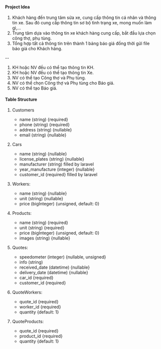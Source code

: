 #### Project Idea
1. Khách hàng đến trung tâm sửa xe, cung cấp thông tin cá nhân và thông tin xe. Sau đó cung cấp thông tin sơ bộ tình trạng xe, mong muốn làm gì,...
2. Trung tâm dựa vào thông tin xe khách hàng cung cấp, bắt đầu lựa chọn công thợ, phụ tùng.
3. Tổng hợp tất cả thông tin trên thành 1 bảng báo giá đồng thời gửi file báo giá cho Khách hàng.

--

1. KH hoặc NV đều có thể tạo thông tin KH.
2. KH hoặc NV đều có thể tạo thông tin Xe.
3. NV có thể tạo Công thợ và Phụ tùng.
4. NV có thể chọn Công thợ và Phụ tùng cho Báo giá.
5. NV có thể tạo Báo giá.

#### Table Structure
1. Customers
    - name (string) {required}
    - phone (string) {required}
    - address (string) {nullable}
    - email (string) {nullable}

2. Cars
    - name (string) {nullable}
    - license_plates (string) {nullable}
    - manufacturer (string) filled by laravel
    - year_manufacture (integer) {nullable}
    - customer_id {required} filled by laravel

3. Workers:
    - name (string) {nullable}
    - unit (string) {nullable}
    - price (bigInteger) {unsigned, default: 0}

4. Products:
    - name (string) {required}
    - unit (string) {required}
    - price (bigInteger) {unsigned, default: 0}
    - images (string) {nullable}

5. Quotes:
    - speedometer (integer) {nullable, unsigned}
    - info (string)
    - received_date (datetime) {nullable}
    - delivery_date (datetime) {nullable}
    - car_id {required}
    - customer_id {required}

6. QuoteWorkers:
    - quote_id {required}
    - worker_id {required}
    - quantity {default: 1}

7. QuoteProducts:
    - quote_id {required}
    - product_id {required}
    - quantity {default: 1}